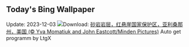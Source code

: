 ## Today's Bing Wallpaper
Update: 2023-12-03
![](https://www.bing.com/th?id=OHR.VermilionCliffs_ZH-CN3945784250_UHD.jpg&w=1000)Download: [砂岩岩层，红悬崖国家保护区，亚利桑那州，美国 (© Yva Momatiuk and John Eastcott/Minden Pictures)](https://www.bing.com/th?id=OHR.VermilionCliffs_ZH-CN3945784250_UHD.jpg)
Auto get programm by LtgX
